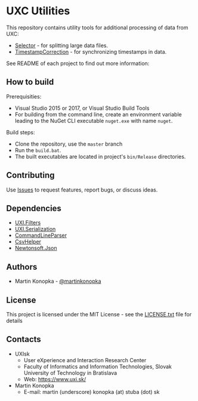 # UXC Utilities

This repository contains utility tools for additional processing of data from UXC:
* [Selector](tree/master/src/Selector) - for splitting large data files.
* [TimestampCorrection](tree/master/src/TimestampCorrection) - for synchronizing timestamps in data.

See README of each project to find out more information:

## How to build

Prerequisities: 
* Visual Studio 2015 or 2017, or Visual Studio Build Tools
* For building from the command line, create an environment variable leading to the NuGet CLI executable `nuget.exe` with name `nuget`.

Build steps:
* Clone the repository, use the `master` branch
* Run the `build.bat`.
* The built executables are located in project's `bin/Release` directories.

## Contributing

Use [Issues](issues) to request features, report bugs, or discuss ideas.

## Dependencies

* [UXI.Filters](https://github.com/uxifiit/Filters)
* [UXI.Serialization](https://github.com/uxifiit/UXI.Serialization)
* [CommandLineParser](https://github.com/commandlineparser/commandline)
* [CsvHelper](https://github.com/JoshClose/CsvHelper)
* [Newtonsoft.Json](https://www.newtonsoft.com/json)

## Authors

* Martin Konopka - [@martinkonopka](https://github.com/martinkonopka)

## License

This project is licensed under the MIT License - see the [LICENSE.txt](LICENSE.txt) file for details

## Contacts

* UXIsk 
  * User eXperience and Interaction Research Center
  * Faculty of Informatics and Information Technologies, Slovak University of Technology in Bratislava
  * Web: https://www.uxi.sk/
* Martin Konopka
  * E-mail: martin (underscore) konopka (at) stuba (dot) sk
